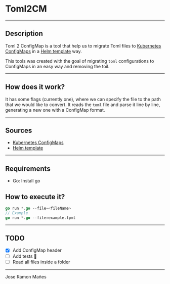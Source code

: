 # Toml2CM

---

## Description
Toml 2 ConfigMap is a tool that help us to migrate Toml files to [Kubernetes ConfigMaps](https://kubernetes.io/docs/concepts/configuration/configmap/) in a 
[Helm template](https://helm.sh/docs/chart_best_practices/templates/) way.

This tools was created with the goal of migrating `toml` configurations to
ConfigMaps in an easy way and removing the toil.

---

## How does it work?

It has some flags (currently one), where we can specify the file to the path
that we would like to convert.
It reads the `toml` file and parse it line by line, generating a new one with
a ConfigMap format.

---

## Sources

- [Kubernetes ConfigMaps](https://kubernetes.io/docs/concepts/configuration/configmap/)
- [Helm template](https://helm.sh/docs/chart_best_practices/templates/)

---

## Requirements

- Go: Install go


## How to execute it?

```go
go run *.go --file=<fileName>
// Example
go run *.go --file=example.tpml
```

---

## TODO

- [x] Add ConfigMap header
- [ ] Add tests 👀
- [ ] Read all files inside a folder

---

Jose Ramon Mañes
